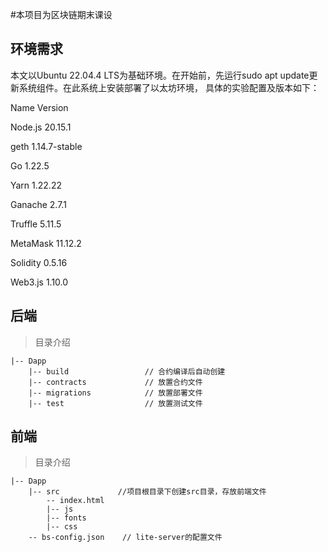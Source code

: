 #本项目为区块链期末课设
## 环境需求
本文以Ubuntu 22.04.4 LTS为基础环境。在开始前，先运行sudo apt update更新系统组件。在此系统上安装部署了以太坊环境，
具体的实验配置及版本如下：

Name	Version 

Node.js	20.15.1 

geth	1.14.7-stable 

Go 	1.22.5

Yarn	1.22.22

Ganache	2.7.1

Truffle	5.11.5

MetaMask	11.12.2

Solidity	0.5.16

Web3.js 	1.10.0

## 后端
> 目录介绍
```
|-- Dapp
    |-- build                 // 合约编译后自动创建
    |-- contracts             // 放置合约文件
    |-- migrations            // 放置部署文件
    |-- test                  // 放置测试文件
```
## 前端
> 目录介绍
```
|-- Dapp
    |-- src             //项目根目录下创建src目录，存放前端文件
        -- index.html
        |-- js
        |-- fonts
        |-- css
    -- bs-config.json    // lite-server的配置文件
```
